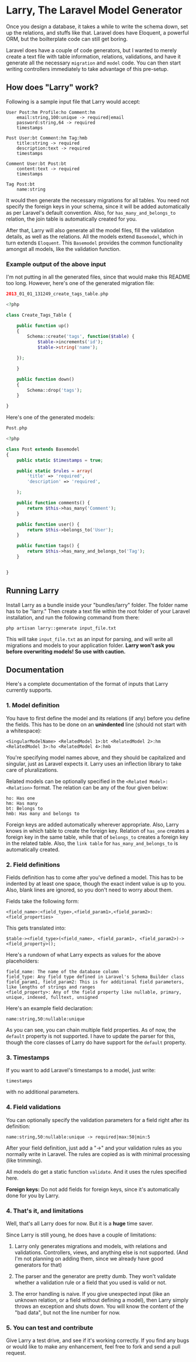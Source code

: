 # Larry, The Laravel Model Generator

Once you design a database, it takes a while to write the schema down, set up the relations, and stuffs like that. Laravel does have Eloquent, a powerful ORM, but the boilterplate code can still get boring.

Laravel does have a couple of code generators, but I wanted to merely create a text file with table information, relations, validations, and have it generate all the necessary `migration` and `model` code. You can then start writing controllers immediately to take advantage of this pre-setup.


## How does "Larry" work?

Following is a sample input file that Larry would accept:

    User Post:hm Profile:ho Comment:hm
        email:string,100:unique -> required|email
        password:string,64 -> required
        timestamps

    Post User:bt Comment:hm Tag:hmb
        title:string -> required
        description:text -> required
        timestamps

    Comment User:bt Post:bt
        content:text -> required
        timestamps

    Tag Post:bt
        name:string


It would then generate the necessary migrations for all tables. You need not specify the foreign keys in your schema, since it will be added automatically as per Laravel's default convention. Also, for `has_many_and_belongs_to` relation, the join table is automatically created for you.

After that, Larry will also generate all the model files, fill the validation details, as well as the relations. All the models extend `Basemodel`, which in turn extends `Eloquent`. This `Basemodel` provides the common functionality amongst all models, like the validation function.

### Example output of the above input

I'm not putting in all the generated files, since that would make this README too long. However, here's one of the generated migration file:

```php
2013_01_01_131249_create_tags_table.php

<?php

class Create_Tags_Table {

    public function up()
    {
        Schema::create('tags', function($table) {
            $table->increments('id');
            $table->string('name');

    });

    }

    public function down()
    {
        Schema::drop('tags');
    }

}
```

Here's one of the generated models:

```php
Post.php

<?php

class Post extends Basemodel
{
    public static $timestamps = true;

    public static $rules = array(
        'title' => 'required',
        'description' => 'required',

    );

    public function comments() {
        return $this->has_many('Comment');
    }

    public function user() {
        return $this->belongs_to('User');
    }

    public function tags() {
        return $this->has_many_and_belongs_to('Tag');
    }


}
```


## Running Larry

Install Larry as a bundle inside your "bundles/larry" folder. The folder name has to be "larry." Then create a text file within the root folder of your Laravel installation, and run the following command from there:

    php artisan larry::generate input_file.txt

This will take `input_file.txt` as an input for parsing, and will write all migrations and models to your application folder. **Larry won't ask you before overwriting models! So use with caution.**


## Documentation

Here's a complete documentation of the format of inputs that Larry currently supports.

### 1. Model definition

You have to first define the model and its relations (if any) before you define the fields. This has to be done on an **unindented** line (should not start with a whitespace):

    <SingularModelName> <RelatedModel 1>:bt <RelatedModel 2>:hm <RelatedModel 3>:ho <RelatedModel 4>:hmb

You're specifying model names above, and they should be capitalized and singular, just as Laravel expects it. Larry uses an inflection library to take care of pluralizations.

Related models can be optionally specified in the `<Related Model>:<Relation>` format. The relation can be any of the four given below:

    ho: Has one
    hm: Has many
    bt: Belongs to
    hmb: Has many and belongs to

Foreign keys are added automatically wherever appropriate. Also, Larry knows in which table to create the foreign key. Relation of `has_one` creates a foreign key in the same table, while that of `belongs_to` creates a foreign key in the related table. Also, the `link table` for `has_many_and_belongs_to` is automatically created.


### 2. Field definitions

Fields definition has to come after you've defined a model. This has to be indented by at least one space, though the exact indent value is up to you. Also, blank lines are ignored, so you don't need to worry about them.

Fields take the following form:

    <field_name>:<field_type>,<field_param1>,<field_param2>:<field_properties>

This gets translated into:

    $table-><field_type>(<field_name>, <field_param1>, <field_param2>)-><field_property>();

Here's a rundown of what Larry expects as values for the above placeholders:

    field_name: The name of the database column
    field_type: Any field type defined in Laravel's Schema Builder class
    field_param1, field_param2: This is for additional field parameters, like lengths of strings and ranges
    <field_property>: Any of the field property like nullable, primary, unique, indexed, fulltext, unsigned

Here's an example field declaration:

    name:string,50:nullable:unique

As you can see, you can chain multiple field properties. As of now, the `default` property is not supported. I have to update the parser for this, though the core classes of Larry do have support for the `default` property.


### 3. Timestamps

If you want to add Laravel's timestamps to a model, just write:

    timestamps

with no additional parameters.


### 4. Field validations

You can optionally specify the validation parameters for a field right after its definition:

    name:string,50:nullable:unique -> required|max:50|min:5

After your field definition, just add a "->" and your validation rules as you normally write in Laravel. The rules are copied as is with minimal processing (like trimming).

All models do get a static function `validate`. And it uses the rules specified here.

**Foreign keys:** Do not add fields for foreign keys, since it's automatically done for you by Larry.


### 4. That's it, and limitations

Well, that's all Larry does for now. But it is a **huge** time saver.

Since Larry is still young, he does have a couple of limitations:

1. Larry only generates migrations and models, with relations and validations. Controllers, views, and anything else is not supported. (And I'm not planning on adding them, since we already have good generators for that)

2. The parser and the generator are pretty dumb. They won't validate whether a validation rule or a field that you used is valid or not.

3. The error handling is naive. If you give unexpected input (like an unknown relation, or a field without defining a model), then Larry simply throws an exception and shuts down. You will know the content of the "bad data", but not the line number for now.


### 5. You can test and contribute

 Give Larry a test drive, and see if it's working correctly. If you find any bugs or would like to make any enhancement, feel free to fork and send a pull request.
